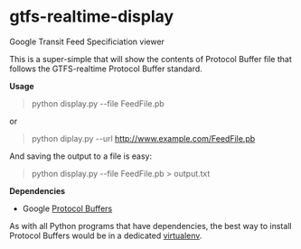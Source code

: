 gtfs-realtime-display
=====================

Google Transit Feed Specificiation viewer

This is a super-simple that will show the contents of Protocol Buffer file that follows the GTFS-realtime Protocol Buffer standard.

**Usage**
>    python display.py --file FeedFile.pb

or
>    python diplay.py --url http://www.example.com/FeedFile.pb
    
And saving the output to a file is easy:
>    python display.py --file FeedFile.pb > output.txt

**Dependencies**
  * Google [Protocol Buffers](http://code.google.com/p/protobuf/downloads/list)

As with all Python programs that have dependencies, the best way to install Protocol Buffers would be in a dedicated [virtualenv](http://www.virtualenv.org/en/latest/).
